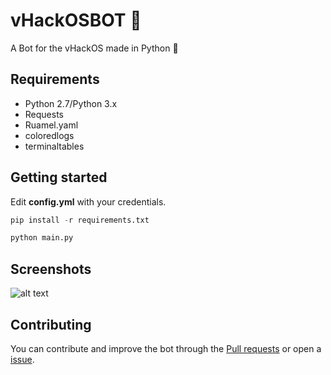 # vHackOSBOT 🤖

A Bot for the vHackOS made in Python 🐍

## Requirements

* Python 2.7/Python 3.x
* Requests
* Ruamel.yaml
* coloredlogs
* terminaltables

## Getting started

Edit **config.yml** with your credentials.
```python
pip install -r requirements.txt

python main.py
```
## Screenshots

![alt text](https://brasilturbo.com/s8h8AUor.png)

## Contributing

You can contribute and improve the bot through the [Pull requests](https://github.com/OlympicCode/vHackOSBot-Python/compare) or open a [issue](https://github.com/OlympicCode/vHackOSBot-Python/issues/new).
